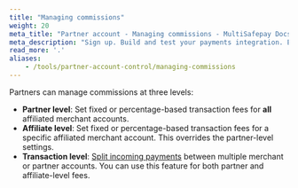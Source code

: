 ```yaml
---
title: "Managing commissions"
weight: 20
meta_title: "Partner account - Managing commissions - MultiSafepay Docs"
meta_description: "Sign up. Build and test your payments integration. Explore our products and services. Use our API Reference, SDKs, and wrappers. Get support."
read_more: '.'
aliases:
    - /tools/partner-account-control/managing-commissions
---
```


Partners can manage commissions at three levels:

- **Partner level**: Set fixed or percentage-based transaction fees for **all** affiliated merchant accounts.
- **Affiliate level**: Set fixed or percentage-based transaction fees for a specific affiliated merchant account. This overrides the partner-level settings.
- **Transaction level**: [Split incoming payments](/payments/features/split-payments/) between multiple merchant or partner accounts. You can use this feature for both partner and affiliate-level fees. 
